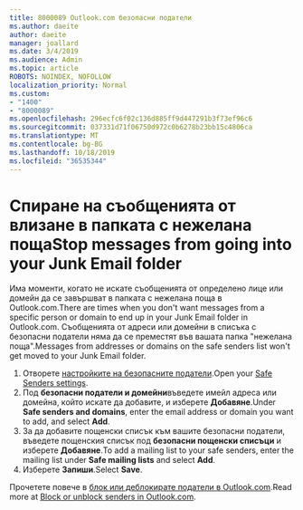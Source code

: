 ```yaml
---
title: 8000089 Outlook.com безопасни податели
ms.author: daeite
author: daeite
manager: joallard
ms.date: 3/4/2019
ms.audience: Admin
ms.topic: article
ROBOTS: NOINDEX, NOFOLLOW
localization_priority: Normal
ms.custom:
- "1400"
- "8000089"
ms.openlocfilehash: 296ecfc6f02c136d885ff9d447291b3f73ef96c6
ms.sourcegitcommit: 037331d71f06750d972c0b6278b23bb15c4806ca
ms.translationtype: MT
ms.contentlocale: bg-BG
ms.lasthandoff: 10/18/2019
ms.locfileid: "36535344"
---
```

# <a name="stop-messages-from-going-into-your-junk-email-folder"></a><span data-ttu-id="f7e07-102">Спиране на съобщенията от влизане в папката с нежелана поща</span><span class="sxs-lookup"><span data-stu-id="f7e07-102">Stop messages from going into your Junk Email folder</span></span>

<span data-ttu-id="f7e07-103">Има моменти, когато не искате съобщенията от определено лице или домейн да се завършват в папката с нежелана поща в Outlook.com.</span><span class="sxs-lookup"><span data-stu-id="f7e07-103">There are times when you don't want messages from a specific person or domain to end up in your Junk Email folder in Outlook.com.</span></span> <span data-ttu-id="f7e07-104">Съобщенията от адреси или домейни в списъка с безопасни податели няма да се преместят във вашата папка "нежелана поща".</span><span class="sxs-lookup"><span data-stu-id="f7e07-104">Messages from addresses or domains on the safe senders list won't get moved to your Junk Email folder.</span></span>

1. <span data-ttu-id="f7e07-105">Отворете [настройките на безопасните податели](https://go.microsoft.com/fwlink/?linkid=2035804).</span><span class="sxs-lookup"><span data-stu-id="f7e07-105">Open your [Safe Senders settings](https://go.microsoft.com/fwlink/?linkid=2035804).</span></span>
2. <span data-ttu-id="f7e07-106">Под **безопасни податели и домейни**въведете имейл адреса или домейна, който искате да добавите, и изберете **Добавяне**.</span><span class="sxs-lookup"><span data-stu-id="f7e07-106">Under **Safe senders and domains**, enter the email address or domain you want to add, and select **Add**.</span></span>
3. <span data-ttu-id="f7e07-107">За да добавите пощенски списък към вашите безопасни податели, въведете пощенския списък под **безопасни пощенски списъци** и изберете **Добавяне**.</span><span class="sxs-lookup"><span data-stu-id="f7e07-107">To add a mailing list to your safe senders, enter the mailing list under **Safe mailing lists** and select **Add**.</span></span>
4. <span data-ttu-id="f7e07-108">Изберете **Запиши**.</span><span class="sxs-lookup"><span data-stu-id="f7e07-108">Select **Save**.</span></span>

<span data-ttu-id="f7e07-109">Прочетете повече в [блок или деблокирате податели в Outlook.com](https://support.office.com/article/afba1c94-77bb-4f50-8b85-057cf52f4d5e?wt.mc_id=Office_Outlook_com_Alchemy).</span><span class="sxs-lookup"><span data-stu-id="f7e07-109">Read more at [Block or unblock senders in Outlook.com](https://support.office.com/article/afba1c94-77bb-4f50-8b85-057cf52f4d5e?wt.mc_id=Office_Outlook_com_Alchemy).</span></span>